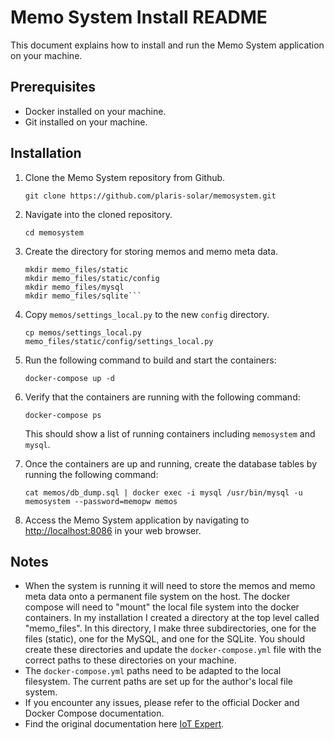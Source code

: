 
# Memo System Install README

This document explains how to install and run the Memo System application on your machine.

## Prerequisites

-   Docker installed on your machine.
-   Git installed on your machine.

## Installation

1.  Clone the Memo System repository from Github.
 
    `git clone https://github.com/plaris-solar/memosystem.git` 
    
2.  Navigate into the cloned repository.
        
    `cd memosystem` 
    
3.  Create the directory for storing memos and memo meta data.
     
    ```mkdir memo_files
    mkdir memo_files/static
    mkdir memo_files/static/config
    mkdir memo_files/mysql
    mkdir memo_files/sqlite```
    
4.  Copy `memos/settings_local.py` to the new `config` directory.
    
    `cp memos/settings_local.py memo_files/static/config/settings_local.py`
    
5. Run the following command to build and start the containers:
    
    `docker-compose up -d` 
    
6. Verify that the containers are running with the following command:
    
    `docker-compose ps` 
    
    This should show a list of running containers including `memosystem` and `mysql`.
    
7. Once the containers are up and running, create the database tables by running the following command:
 
    `cat memos/db_dump.sql | docker exec -i mysql /usr/bin/mysql -u memosystem --password=memopw memos` 
    
8. Access the Memo System application by navigating to [http://localhost:8086](http://localhost:8086) in your web browser.
    

## Notes

-   When the system is running it will need to store the memos and memo meta data onto a permanent file system on the host. The docker compose will need to "mount" the local file system into the docker containers. In my installation I created a directory at the top level called "memo_files". In this directory, I make three subdirectories, one for the files (static), one for the MySQL, and one for the SQLite. You should create these directories and update the `docker-compose.yml` file with the correct paths to these directories on your machine.
-   The `docker-compose.yml` paths need to be adapted to the local filesystem. The current paths are set up for the author's local file system.
-   If you encounter any issues, please refer to the official Docker and Docker Compose documentation.
-   Find the original documentation here [IoT Expert](https://github.com/iotexpert/memosystem).